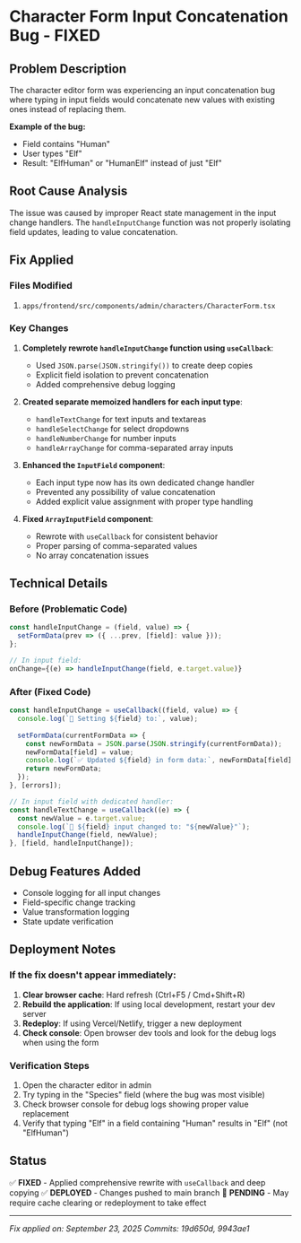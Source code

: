 # Character Form Input Concatenation Bug - FIXED

## Problem Description
The character editor form was experiencing an input concatenation bug where typing in input fields would concatenate new values with existing ones instead of replacing them.

**Example of the bug:**
- Field contains "Human"
- User types "Elf" 
- Result: "ElfHuman" or "HumanElf" instead of just "Elf"

## Root Cause Analysis
The issue was caused by improper React state management in the input change handlers. The `handleInputChange` function was not properly isolating field updates, leading to value concatenation.

## Fix Applied

### Files Modified
1. `apps/frontend/src/components/admin/characters/CharacterForm.tsx`

### Key Changes
1. **Completely rewrote `handleInputChange` function using `useCallback`**:
   - Used `JSON.parse(JSON.stringify())` to create deep copies
   - Explicit field isolation to prevent concatenation
   - Added comprehensive debug logging

2. **Created separate memoized handlers for each input type**:
   - `handleTextChange` for text inputs and textareas
   - `handleSelectChange` for select dropdowns
   - `handleNumberChange` for number inputs
   - `handleArrayChange` for comma-separated array inputs

3. **Enhanced the `InputField` component**:
   - Each input type now has its own dedicated change handler
   - Prevented any possibility of value concatenation
   - Added explicit value assignment with proper type handling

4. **Fixed `ArrayInputField` component**:
   - Rewrote with `useCallback` for consistent behavior
   - Proper parsing of comma-separated values
   - No array concatenation issues

## Technical Details

### Before (Problematic Code)
```javascript
const handleInputChange = (field, value) => {
  setFormData(prev => ({ ...prev, [field]: value }));
};

// In input field:
onChange={(e) => handleInputChange(field, e.target.value)}
```

### After (Fixed Code)
```javascript
const handleInputChange = useCallback((field, value) => {
  console.log(`🔧 Setting ${field} to:`, value);
  
  setFormData(currentFormData => {
    const newFormData = JSON.parse(JSON.stringify(currentFormData));
    newFormData[field] = value;
    console.log(`✅ Updated ${field} in form data:`, newFormData[field]);
    return newFormData;
  });
}, [errors]);

// In input field with dedicated handler:
const handleTextChange = useCallback((e) => {
  const newValue = e.target.value;
  console.log(`📝 ${field} input changed to: "${newValue}"`);
  handleInputChange(field, newValue);
}, [field, handleInputChange]);
```

## Debug Features Added
- Console logging for all input changes
- Field-specific change tracking
- Value transformation logging
- State update verification

## Deployment Notes

### If the fix doesn't appear immediately:
1. **Clear browser cache**: Hard refresh (Ctrl+F5 / Cmd+Shift+R)
2. **Rebuild the application**: If using local development, restart your dev server
3. **Redeploy**: If using Vercel/Netlify, trigger a new deployment
4. **Check console**: Open browser dev tools and look for the debug logs when using the form

### Verification Steps
1. Open the character editor in admin
2. Try typing in the "Species" field (where the bug was most visible)
3. Check browser console for debug logs showing proper value replacement
4. Verify that typing "Elf" in a field containing "Human" results in "Elf" (not "ElfHuman")

## Status
✅ **FIXED** - Applied comprehensive rewrite with `useCallback` and deep copying
✅ **DEPLOYED** - Changes pushed to main branch
🔄 **PENDING** - May require cache clearing or redeployment to take effect

---

*Fix applied on: September 23, 2025*
*Commits: 19d650d, 9943ae1*